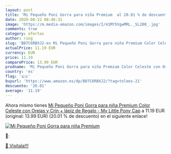 ```yaml
---
layout: post
title: 'Mi Pequeño Poni Gorra para niña Premium  al 20.01 % de descuento'
date: 2020-08-22 08:46:31
image: 'https://m.media-amazon.com/images/I/41MY5VgwMRL._SL200_.jpg'
comments: true
category: ofertas
author: ring
slug: 'B07C6RBXJ2-es Mi Pequeño Poni Gorra para niña Premium Color Celeste con Orejas y Crin + lápiz de Regalo - My Little Pony Cap'
actualPrice: 11.19 EUR
currency: EUR
price: 11.19
comparePrice: 13.99 EUR
prodname: 'Mi Pequeño Poni Gorra para niña Premium Color Celeste con Orejas y Crin + lápiz de Regalo - My Little Pony Cap'
country: 'es'
flag: '🇪🇸'
buyurl: 'https://www.amazon.es/dp/B07C6RBXJ2/?tag=tolees-21'
descuento: '20.01'
average: '11.19'
---
```


Ahora mismo tienes [Mi Pequeño Poni Gorra para niña Premium Color Celeste con Orejas y Crin + lápiz de Regalo - My Little Pony Cap](https://www.amazon.es/dp/B07C6RBXJ2/?tag=tolees-21) a 11.19 EUR (original: 13.99 EUR) (20.01 %  de descuento) en el siguiente enlace!

[![Mi Pequeño Poni Gorra para niña Premium ](https://m.media-amazon.com/images/I/41MY5VgwMRL._SL200_.jpg)](https://www.amazon.es/dp/B07C6RBXJ2/?tag=tolees-21)

🔎:


[🛒 Visítala!!!](https://www.amazon.es/dp/B07C6RBXJ2/?tag=tolees-21)
